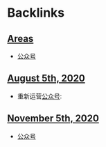 
# Backlinks
## [Areas](<Areas.md>)
- [公众号](<公众号.md>)

## [August 5th, 2020](<August 5th, 2020.md>)
- 重新运营[公众号](<公众号.md>):

## [November 5th, 2020](<November 5th, 2020.md>)
- [公众号](<公众号.md>)

